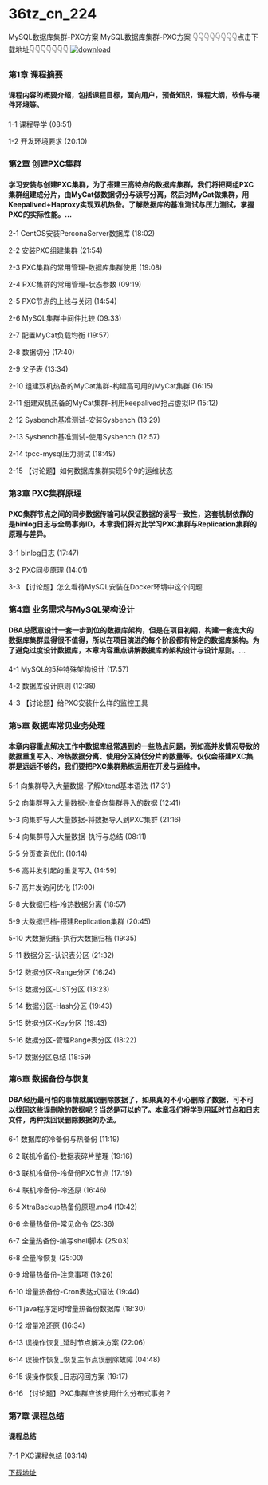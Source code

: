 # 36tz_cn_224
MySQL数据库集群-PXC方案
MySQL数据库集群-PXC方案
👇👇👇👇👇👇👇👇点击下载地址👇👇👇👇👇👇👇
[![download](https://51xueit.vip/muke_img/5fd18b0a094cbb5405400304.jpg "下载地址")](http://www.36tz.cn "下载地址")
### 第1章 课程摘要 

#### 课程内容的概要介绍，包括课程目标，面向用户，预备知识，课程大纲，软件与硬件环境等。
1-1 课程导学 (08:51)

1-2 开发环境要求 (20:10)


### 第2章 创建PXC集群

#### 学习安装与创建PXC集群，为了搭建三高特点的数据库集群，我们将把两组PXC集群组建成分片，由MyCat做数据切分与读写分离，然后对MyCat做集群，用Keepalived+Haproxy实现双机热备。了解数据库的基准测试与压力测试，掌握PXC的实际性能。...
2-1 CentOS安装PerconaServer数据库 (18:02)

2-2 安装PXC组建集群 (21:54)

2-3 PXC集群的常用管理-数据库集群使用 (19:08)

2-4 PXC集群的常用管理-状态参数 (09:19)

2-5 PXC节点的上线与关闭 (14:54)

2-6 MySQL集群中间件比较 (09:33)

2-7 配置MyCat负载均衡 (19:57)

2-8 数据切分 (17:40)

2-9 父子表 (13:34)

2-10 组建双机热备的MyCat集群-构建高可用的MyCat集群 (16:15)

2-11 组建双机热备的MyCat集群-利用keepalived抢占虚拟IP (15:12)

2-12 Sysbench基准测试-安装Sysbench (13:29)

2-13 Sysbench基准测试-使用Sysbench (12:57)

2-14 tpcc-mysql压力测试 (18:49)

2-15 【讨论题】如何数据库集群实现5个9的运维状态


### 第3章 PXC集群原理 

#### PXC集群节点之间的同步数据传输可以保证数据的读写一致性，这套机制依靠的是binlog日志与全局事务ID，本章我们将对比学习PXC集群与Replication集群的原理与差异。
3-1 binlog日志 (17:47)

3-2 PXC同步原理 (14:01)

3-3 【讨论题】怎么看待MySQL安装在Docker环境中这个问题


### 第4章 业务需求与MySQL架构设计

#### DBA总愿意设计一套一步到位的数据库架构，但是在项目初期，构建一套庞大的数据库集群显得很不值得，所以在项目演进的每个阶段都有特定的数据库架构。为了避免过度设计数据库，本章内容重点讲解数据库的架构设计与设计原则。...
4-1 MySQL的5种特殊架构设计 (17:57)

4-2 数据库设计原则 (12:38)

4-3 【讨论题】给PXC安装什么样的监控工具


### 第5章 数据库常见业务处理 

#### 本章内容重点解决工作中数据库经常遇到的一些热点问题，例如高并发情况导致的数据重复写入、冷热数据分离、使用分区降低分片的数量等。仅仅会搭建PXC集群是远远不够的，我们要把PXC集群熟练运用在开发与运维中。
5-1 向集群导入大量数据-了解Xtend基本语法 (17:31)

5-2 向集群导入大量数据-准备向集群导入的数据 (12:41)

5-3 向集群导入大量数据-将数据导入到PXC集群 (21:16)

5-4 向集群导入大量数据-执行与总结 (08:11)

5-5 分页查询优化 (10:14)

5-6 高并发引起的重复写入 (14:59)

5-7 高并发访问优化 (17:00)

5-8 大数据归档-冷热数据分离 (18:57)

5-9 大数据归档-搭建Replication集群 (20:45)

5-10 大数据归档-执行大数据归档 (19:35)

5-11 数据分区-认识表分区 (21:32)

5-12 数据分区-Range分区 (16:24)

5-13 数据分区-LIST分区 (13:23)

5-14 数据分区-Hash分区 (19:43)

5-15 数据分区-Key分区 (19:43)

5-16 数据分区-管理Range表分区 (18:22)

5-17 数据分区总结 (18:59)


### 第6章 数据备份与恢复

#### DBA经历最可怕的事情就属误删除数据了，如果真的不小心删除了数据，可不可以找回这些误删除的数据呢？当然是可以的了。本章我们将学到用延时节点和日志文件，两种找回误删除数据的办法。
6-1 数据库的冷备份与热备份 (11:19)

6-2 联机冷备份-数据表碎片整理 (19:16)

6-3 联机冷备份-冷备份PXC节点 (17:19)

6-4 联机冷备份-冷还原 (16:46)

6-5 XtraBackup热备份原理.mp4 (10:42)

6-6 全量热备份-常见命令 (23:36)

6-7 全量热备份-编写shell脚本 (25:03)

6-8 全量冷恢复 (25:00)

6-9 增量热备份-注意事项 (19:26)

6-10 增量热备份-Cron表达式语法 (19:44)

6-11 java程序定时增量热备份数据库 (18:30)

6-12 增量冷还原 (16:34)

6-13 误操作恢复_延时节点解决方案 (22:06)

6-14 误操作恢复_恢复主节点误删除故障 (04:48)

6-15 误操作恢复_日志闪回方案 (19:17)

6-16 【讨论题】PXC集群应该使用什么分布式事务？


### 第7章 课程总结

#### 课程总结
7-1 PXC课程总结 (03:14)


[下载地址](http://www.36tz.cn "下载地址")
